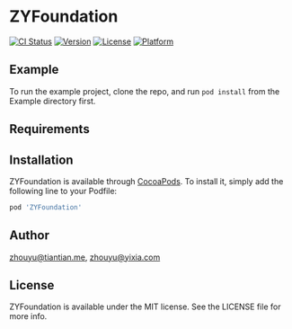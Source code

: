 # ZYFoundation

[![CI Status](http://img.shields.io/travis/zhouyu@tiantian.me/ZYFoundation.svg?style=flat)](https://travis-ci.org/zhouyu@tiantian.me/ZYFoundation)
[![Version](https://img.shields.io/cocoapods/v/ZYFoundation.svg?style=flat)](http://cocoapods.org/pods/ZYFoundation)
[![License](https://img.shields.io/cocoapods/l/ZYFoundation.svg?style=flat)](http://cocoapods.org/pods/ZYFoundation)
[![Platform](https://img.shields.io/cocoapods/p/ZYFoundation.svg?style=flat)](http://cocoapods.org/pods/ZYFoundation)

## Example

To run the example project, clone the repo, and run `pod install` from the Example directory first.

## Requirements

## Installation

ZYFoundation is available through [CocoaPods](http://cocoapods.org). To install
it, simply add the following line to your Podfile:

```ruby
pod 'ZYFoundation'
```

## Author

zhouyu@tiantian.me, zhouyu@yixia.com

## License

ZYFoundation is available under the MIT license. See the LICENSE file for more info.
